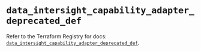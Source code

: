 # `data_intersight_capability_adapter_deprecated_def`

Refer to the Terraform Registry for docs: [`data_intersight_capability_adapter_deprecated_def`](https://registry.terraform.io/providers/ciscodevnet/intersight/1.0.71/docs/data-sources/capability_adapter_deprecated_def).
